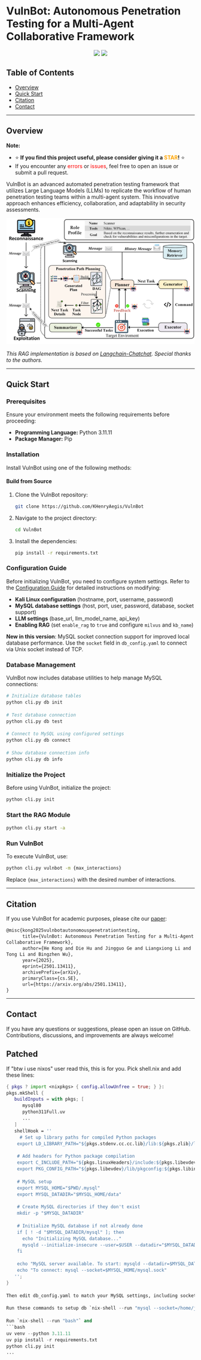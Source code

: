 # VulnBot: Autonomous Penetration Testing for a Multi-Agent Collaborative Framework

<p align="center">
  <a href=''><img src='https://img.shields.io/badge/license-MIT-000000.svg'></a> 
  <a href='https://arxiv.org/abs/2501.13411'><img src='https://img.shields.io/badge/arXiv-2501.13411-<color>.svg'></a> 
</p>

## Table of Contents

- [Overview](#overview)
- [Quick Start](#quick-start)
- [Citation](#citation)
- [Contact](#contact)

---

## Overview

**Note:**
- ⭐ **If you find this project useful, please consider giving it a <font color='orange'>STAR</font>!** ⭐
- If you encounter any <font color='red'>errors</font> or <font color='red'>issues</font>, feel free to open an issue or submit a pull request.

VulnBot is an advanced automated penetration testing framework that utilizes Large Language Models (LLMs) to replicate the workflow of human penetration testing teams within a multi-agent system. This innovative approach enhances efficiency, collaboration, and adaptability in security assessments.

![VulnBot Framework](images/model.png)

*This RAG implementation is based on [Langchain-Chatchat](https://github.com/chatchat-space/Langchain-Chatchat). Special thanks to the authors.*

---

## Quick Start

### Prerequisites

Ensure your environment meets the following requirements before proceeding:

- **Programming Language:** Python 3.11.11
- **Package Manager:** Pip

### Installation

Install VulnBot using one of the following methods:

#### Build from Source

1. Clone the VulnBot repository:

   ```sh
   git clone https://github.com/KHenryAegis/VulnBot
   ```

2. Navigate to the project directory:

   ```sh
   cd VulnBot
   ```

3. Install the dependencies:

   ```sh
   pip install -r requirements.txt
   ```

### Configuration Guide

Before initializing VulnBot, you need to configure system settings. Refer to the [Configuration Guide](Configuration%20Guide.md) for detailed instructions on modifying:

- **Kali Linux configuration** (hostname, port, username, password)
- **MySQL database settings** (host, port, user, password, database, socket support)
- **LLM settings** (base_url, llm_model_name, api_key)
- **Enabling RAG** (set `enable_rag` to `true` and configure `milvus` and `kb_name`)

**New in this version**: MySQL socket connection support for improved local database performance. Use the `socket` field in `db_config.yaml` to connect via Unix socket instead of TCP.

### Database Management

VulnBot now includes database utilities to help manage MySQL connections:

```sh
# Initialize database tables
python cli.py db init

# Test database connection
python cli.py db test

# Connect to MySQL using configured settings
python cli.py db connect

# Show database connection info
python cli.py db info
```

### Initialize the Project

Before using VulnBot, initialize the project:

```sh
python cli.py init
```

### Start the RAG Module

```sh
python cli.py start -a
```

### Run VulnBot

To execute VulnBot, use:

```sh
python cli.py vulnbot -m {max_interactions}
```

Replace `{max_interactions}` with the desired number of interactions.

---

## Citation

If you use VulnBot for academic purposes, please cite our [paper](https://arxiv.org/abs/2501.13411):

```
@misc{kong2025vulnbotautonomouspenetrationtesting,
      title={VulnBot: Autonomous Penetration Testing for a Multi-Agent Collaborative Framework}, 
      author={He Kong and Die Hu and Jingguo Ge and Liangxiong Li and Tong Li and Bingzhen Wu},
      year={2025},
      eprint={2501.13411},
      archivePrefix={arXiv},
      primaryClass={cs.SE},
      url={https://arxiv.org/abs/2501.13411}, 
}
```

---

## Contact

If you have any questions or suggestions, please open an issue on GitHub. Contributions, discussions, and improvements are always welcome!

## Patched
If "btw i use nixos" user read this, this is for you.
Pick shell.nix and add these lines:
```nix
{ pkgs ? import <nixpkgs> { config.allowUnfree = true; } }:
pkgs.mkShell {
   buildInputs = with pkgs; [
      mysql80
      python311Full.uv
      ...
   ]
   shellHook = ''
     # Set up library paths for compiled Python packages
    export LD_LIBRARY_PATH="${pkgs.stdenv.cc.cc.lib}/lib:${pkgs.zlib}/lib:${pkgs.libffi}/lib:${pkgs.openssl.out}/lib:${pkgs.glibc}/lib:$LD_LIBRARY_PATH"
    
    # Add headers for Python package compilation
    export C_INCLUDE_PATH="${pkgs.linuxHeaders}/include:${pkgs.libevdev}/include:${pkgs.libinput}/include:$C_INCLUDE_PATH"
    export PKG_CONFIG_PATH="${pkgs.libevdev}/lib/pkgconfig:${pkgs.libinput}/lib/pkgconfig:$PKG_CONFIG_PATH"
    
    # MySQL setup
    export MYSQL_HOME="$PWD/.mysql"
    export MYSQL_DATADIR="$MYSQL_HOME/data"
    
    # Create MySQL directories if they don't exist
    mkdir -p "$MYSQL_DATADIR"
    
    # Initialize MySQL database if not already done
    if [ ! -d "$MYSQL_DATADIR/mysql" ]; then
      echo "Initializing MySQL database..."
      mysqld --initialize-insecure --user=$USER --datadir="$MYSQL_DATADIR"
    fi
    
    echo "MySQL server available. To start: mysqld --datadir=$MYSQL_DATADIR --socket=$MYSQL_HOME/mysql.sock --pid-file=$MYSQL_HOME/mysql.pid"
    echo "To connect: mysql --socket=$MYSQL_HOME/mysql.sock"
   '';
}

Then edit db_config.yaml to match your MySQL settings, including socket support.

Run these commands to setup db `nix-shell --run "mysql --socket=/home/jc/attacker-tools/.mysql/mysql.sock -u root -e 'CREATE DATABASE IF NOT EXISTS vulnbot_db;'"`

Run `nix-shell --run "bash"` and
```bash
uv venv --python 3.11.11
uv pip install -r requirements.txt
python cli.py init
...
```